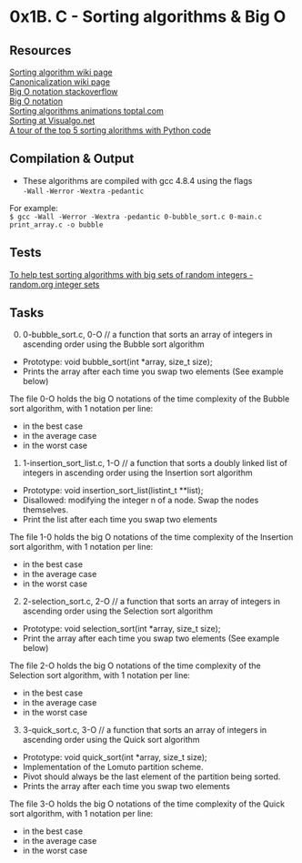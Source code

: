 # 0x1B. C - Sorting algorithms & Big O

## Resources
[Sorting algorithm wiki page](https://en.wikipedia.org/wiki/Sorting_algorithm) </br >
[Canonicalization wiki page](https://en.wikipedia.org/wiki/Canonicalization) </br >
[Big O notation stackoverflow](https://stackoverflow.com/questions/487258/what-is-a-plain-english-explanation-of-big-o-notation) </br >
[Big O notation](https://theendian.com/blog/big-o-notation-explained-with-examples/) </br >
[Sorting algorithms animations toptal.com](https://www.toptal.com/developers/sorting-algorithms) </br >
[Sorting at Visualgo.net](https://visualgo.net/en/sorting) </br >
[A tour of the top 5 sorting alorithms with Python code](https://medium.com/@george.seif94/a-tour-of-the-top-5-sorting-algorithms-with-python-code-43ea9aa02889) </br >

## Compilation & Output
- These algorithms are compiled with gcc 4.8.4 using the flags </br >
`-Wall` `-Werror` `-Wextra` `-pedantic` </br >

For example: </br >
`$ gcc -Wall -Werror -Wextra -pedantic 0-bubble_sort.c 0-main.c print_array.c -o bubble`

## Tests
[To help test sorting algorithms with big sets of random integers - random.org integer sets](https://www.random.org/integer-sets/) <br />

## Tasks

0. 0-bubble_sort.c, 0-O // a function that sorts an array of integers in ascending order using the Bubble sort algorithm

- Prototype: void bubble_sort(int *array, size_t size);
- Prints the array after each time you swap two elements (See example below)

The file 0-O holds the big O notations of the time complexity of the Bubble sort algorithm, with 1 notation per line:

- in the best case
- in the average case
- in the worst case

1. 1-insertion_sort_list.c, 1-O // a function that sorts a doubly linked list of integers in ascending order using the Insertion sort algorithm

- Prototype: void insertion_sort_list(listint_t **list);
- Disallowed: modifying the integer n of a node. Swap the nodes themselves.
- Print the list after each time you swap two elements

The file 1-0 holds the big O notations of the time complexity of the Insertion sort algorithm, with 1 notation per line:

- in the best case
- in the average case
- in the worst case

2. 2-selection_sort.c, 2-O // a function that sorts an array of integers in ascending order using the Selection sort algorithm

- Prototype: void selection_sort(int *array, size_t size);
- Print the array after each time you swap two elements (See example below)

The file 2-O holds the big O notations of the time complexity of the Selection sort algorithm, with 1 notation per line:

- in the best case
- in the average case
- in the worst case

3. 3-quick_sort.c, 3-O // a function that sorts an array of integers in ascending order using the Quick sort algorithm

- Prototype: void quick_sort(int *array, size_t size);
- Implementation of the Lomuto partition scheme.
- Pivot should always be the last element of the partition being sorted.
- Prints the array after each time you swap two elements

The file 3-O holds the big O notations of the time complexity of the Quick sort algorithm, with 1 notation per line:

- in the best case
- in the average case
- in the worst case